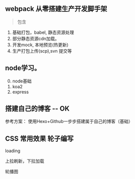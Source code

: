 ## webpack 从零搭建生产开发脚手架
> 包含
1. 基础打包，babel, 静态资源处理
2. 部分静态资源cdn加载。
3. 开发mock, 本地预览(热更新)
4. 生产打包上传(scp),svn 提交等

## node学习。
> 
0. node基础
1. koa2
2. express

## 搭建自己的博客 -- OK
参考方案：
使用Hexo+Github一步步搭建属于自己的博客（基础）

## CSS 常用效果 轮子编写
loading

上拉刷新，下拉加载

轮播图
